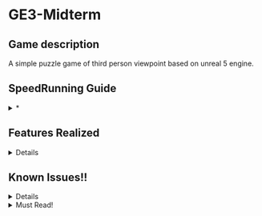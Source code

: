 # GE3-Midterm
## Game description
A simple puzzle game of third person viewpoint based on unreal 5 engine.


## SpeedRunning Guide
<details>
  <summary>*</summary>
  light up the two lamps on wall, kick the iron ball onto the circle and pick up the key in the box which hidden behind the water wall, then open the door and done. 
</details>


## Features Realized
<details>
Overlap hit events; objects with physics; Ending Ui pop up; 
</details>


## Known Issues!!
<details>
The water wall will change its position after first time called which is unwanted. 
</details>

<details>
  <summary>Must Read!</summary>
  Uppon loading the project, the first level shown is the map of starter content which isn't really the main project, I don't know how to switch it somehow, so it requires manually switching to Content/Project/Map. 
  Sorry for the inconvenience. 
</details>
